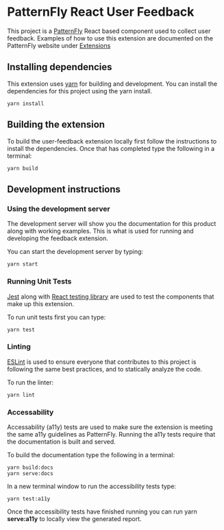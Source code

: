 # PatternFly React User Feedback

This project is a [PatternFly](https://github.com/patternfly/patternfly-react) React based component used to collect user feedback.  Examples of how to use this extension are documented on
the PatternFly website under [Extensions](https://www.patternfly.org/v4/extensions/user-feedback)

## Installing dependencies
This extension uses [yarn](https://yarnpkg.com/) for building and development.  You can install the dependencies for this project using the yarn install.
```
yarn install 
```
## Building the extension
To build the user-feedback extension locally first follow the instructions to install the dependencies.  Once that has completed type the following in a terminal:
```
yarn build
```

## Development instructions


### Using the development server
The development server will show you the documentation for this product along with working examples.  This is what is used for running and developing the feedback extension. 

You can start the development server by typing:
```
yarn start 
```

### Running Unit Tests
[Jest](https://jestjs.io) along with [React testing library](https://testing-library.com/docs/react-testing-library/intro/) are used to test the components that make up this extension.

To run unit tests first you can type:
```
yarn test
```

### Linting
[ESLint](https://eslint.org/) is used to ensure everyone that contributes to this project is following the same best practices, and to statically analyze the code.

To run the linter:
```
yarn lint
```

### Accessability
Accessability (a11y) tests are used to make sure the extension is meeting the same a11y guidelines as PatternFly. Running the a11y tests require that the documentation is built and served.  

To build the documentation type the following in a terminal:
```
yarn build:docs
yarn serve:docs
```

In a new terminal window to run the accessibility tests type:
```
yarn test:a11y
```

Once the accessibility tests have finished running you can run yarn **serve:a11y** to locally view the generated report.